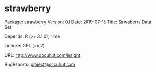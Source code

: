 # strawberry

Package: strawberry
Version: 0.1
Date: 2019-07-15
Title: Strwaberry Data Set

Depends: R (>= 3.1.0), nlme

License: GPL (>= 2)

URL: http://www.docuhut.com/insight

BugReports: project@docuhut.com
